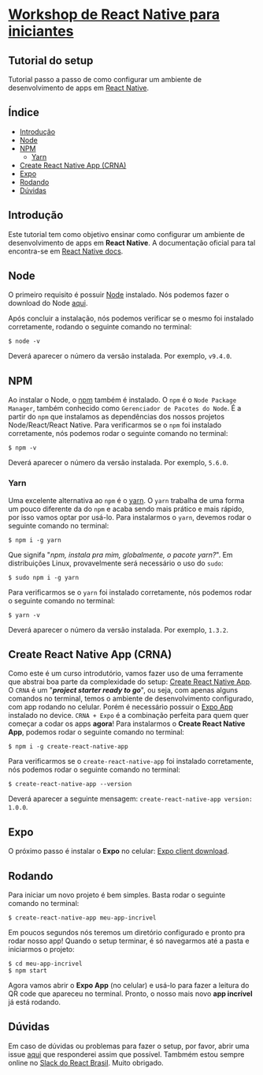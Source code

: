 # [Workshop de React Native para iniciantes](https://www.meetup.com/pt-BR/Frontend-Dev-SP-Meetup/events/246295953/)

## Tutorial do setup
Tutorial passo a passo de como configurar um ambiente de desenvolvimento de apps em [React Native](https://facebook.github.io/react-native/).

## Índice
- [Introdução](#introdução)
- [Node](#node)
- [NPM](#npm)
  - [Yarn](#yarn)
- [Create React Native App (CRNA)](#create-react-native-app-crna)
- [Expo](#expo)
- [Rodando](#rodando)
- [Dúvidas](#dúvidas)

## Introdução
Este tutorial tem como objetivo ensinar como configurar um ambiente de desenvolvimento de apps em **React Native**.
A documentação oficial para tal encontra-se em [React Native docs](https://facebook.github.io/react-native/docs/getting-started.html).
## Node
O primeiro requisito é possuir [Node](https://nodejs.org) instalado. Nós podemos fazer o download do Node [aqui](https://nodejs.org/en/download/).

Após concluir a instalação, nós podemos verificar se o mesmo foi instalado corretamente, rodando o seguinte comando no terminal:
```shell
$ node -v
```
Deverá aparecer o número da versão instalada. Por exemplo, `v9.4.0`.
## NPM
Ao instalar o Node, o [npm](https://www.npmjs.com/) também é instalado. O `npm` é o `Node Package Manager`, também conhecido como `Gerenciador de Pacotes do Node`. É a partir do `npm` que instalamos as dependências dos nossos projetos Node/React/React Native. Para verificarmos se o `npm` foi instalado corretamente, nós podemos rodar o seguinte comando no terminal:
```shell
$ npm -v
```
Deverá aparecer o número da versão instalada. Por exemplo, `5.6.0`.
### Yarn
Uma excelente alternativa ao `npm` é o [yarn](https://github.com/yarnpkg/yarn). O `yarn` trabalha de uma forma um pouco diferente da do `npm` e acaba sendo mais prático e mais rápido, por isso vamos optar por usá-lo. Para instalarmos o `yarn`, devemos rodar o seguinte comando no terminal: 
```shell
$ npm i -g yarn
```
Que signifa "_npm, instala pra mim, globalmente, o pacote yarn?_". Em distribuições Linux, provavelmente será necessário o uso do `sudo`:
```shell
$ sudo npm i -g yarn
```
Para verificarmos se o `yarn` foi instalado corretamente, nós podemos rodar o seguinte comando no terminal:
```shell
$ yarn -v
```
Deverá aparecer o número da versão instalada. Por exemplo, `1.3.2`.
## Create React Native App (CRNA)
Como este é um curso introdutório, vamos fazer uso de uma ferramente que abstrai boa parte da complexidade do setup: [Create React Native App](https://github.com/react-community/create-react-native-app). O `CRNA` é um "_**project starter ready to go**_", ou seja, com apenas alguns comandos no terminal, temos o ambiente de desenvolvimento configurado, com app rodando no celular. Porém é necessário possuir o [Expo App](https://expo.io/) instalado no device.
`CRNA + Expo` é a combinação perfeita para quem quer começar a codar os apps **agora**!
Para instalarmos o **Create React Native App**, podemos rodar o seguinte comando no terminal:
```shell
$ npm i -g create-react-native-app
```
Para verificarmos se o `create-react-native-app` foi instalado corretamente, nós podemos rodar o seguinte comando no terminal:
```shell
$ create-react-native-app --version
```
Deverá aparecer a seguinte mensagem: `create-react-native-app version: 1.0.0`.
## Expo
O próximo passo é instalar o **Expo** no celular: [Expo client download](https://expo.io/tools#client).
## Rodando
Para iniciar um novo projeto é bem simples. Basta rodar o seguinte comando no terminal:
```shell
$ create-react-native-app meu-app-incrivel
```
Em poucos segundos nós teremos um diretório configurado e pronto pra rodar nosso app!
Quando o setup terminar, é só navegarmos até a pasta e iniciarmos o projeto:
```shell
$ cd meu-app-incrivel
$ npm start
```
Agora vamos abrir o **Expo App** (no celular) e usá-lo para fazer a leitura do QR code que apareceu no terminal.
Pronto, o nosso mais novo **app incrível** já está rodando.
## Dúvidas
Em caso de dúvidas ou problemas para fazer o setup, por favor, abrir uma issue [aqui](https://github.com/jgcmarins/react-native-cryptocurrency/issues) que responderei assim que possível. Tambmém estou sempre online no [Slack do React Brasil](http://react-brasil-slack.herokuapp.com/). Muito obrigado.
